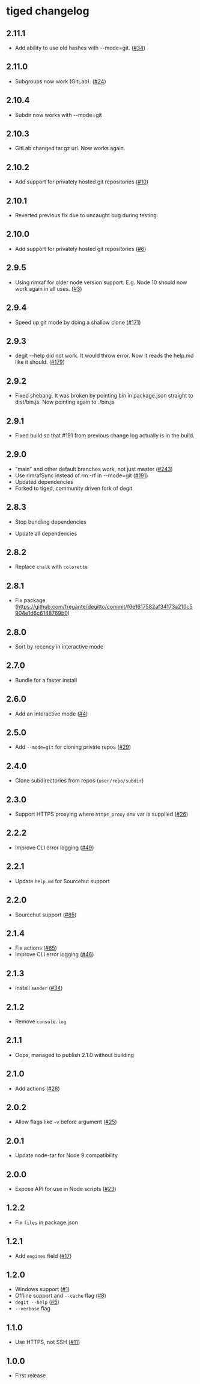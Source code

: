 # tiged changelog

## 2.11.1

- Add ability to use old hashes with --mode=git. ([#34](https://github.com/tiged/tiged/pull/34))

## 2.11.0

- Subgroups now work (GitLab). ([#24](https://github.com/tiged/tiged/pull/24))

## 2.10.4

- Subdir now works with --mode=git

## 2.10.3

- GitLab changed tar.gz url. Now works again.

## 2.10.2

- Add support for privately hosted git repositories ([#10](https://github.com/tiged/tiged/pull/10))

## 2.10.1

- Reverted previous fix due to uncaught bug during testing.

## 2.10.0

- Add support for privately hosted git repositories ([#6](https://github.com/tiged/tiged/pull/6))

## 2.9.5

- Using rimraf for older node version support. E.g. Node 10 should now work again in all uses. ([#3](https://github.com/tiged/tiged/pull/3))

## 2.9.4

- Speed up git mode by doing a shallow clone ([#171](https://github.com/Rich-Harris/degit/pull/171))

## 2.9.3

- degit --help did not work. It would throw error. Now it reads the help.md like it should. ([#179](https://github.com/Rich-Harris/degit/pull/179))

## 2.9.2

- Fixed shebang. It was broken by pointing bin in package.json straight to dist/bin.js. Now pointing again to ./bin.js

## 2.9.1

- Fixed build so that #191 from previous change log actually is in the build.

## 2.9.0

- "main" and other default branches work, not just master ([#243](https://github.com/Rich-Harris/degit/pull/243))
- Use rimrafSync instead of rm -rf in --mode=git ([#191](https://github.com/Rich-Harris/degit/pull/191))
- Updated dependencies
- Forked to tiged, community driven fork of degit

## 2.8.3

- Stop bundling dependencies

- Update all dependencies

## 2.8.2

- Replace `chalk` with `colorette`

## 2.8.1

- Fix package (https://github.com/fregante/degitto/commit/f6e1617582af34173a210c5904e1d6c6148769b0)

## 2.8.0

- Sort by recency in interactive mode

## 2.7.0

- Bundle for a faster install

## 2.6.0

- Add an interactive mode ([#4](https://github.com/Rich-Harris/degit/issues/4))

## 2.5.0

- Add `--mode=git` for cloning private repos ([#29](https://github.com/Rich-Harris/degit/pull/29))

## 2.4.0

- Clone subdirectories from repos (`user/repo/subdir`)

## 2.3.0

- Support HTTPS proxying where `https_proxy` env var is supplied ([#26](https://github.com/Rich-Harris/degit/issues/26))

## 2.2.2

- Improve CLI error logging ([#49](https://github.com/Rich-Harris/degit/pull/49))

## 2.2.1

- Update `help.md` for Sourcehut support

## 2.2.0

- Sourcehut support ([#85](https://github.com/Rich-Harris/degit/pull/85))

## 2.1.4

- Fix actions ([#65](https://github.com/Rich-Harris/degit/pull/65))
- Improve CLI error logging ([#46](https://github.com/Rich-Harris/degit/pull/46))

## 2.1.3

- Install `sander` ([#34](https://github.com/Rich-Harris/degit/issues/34))

## 2.1.2

- Remove `console.log`

## 2.1.1

- Oops, managed to publish 2.1.0 without building

## 2.1.0

- Add actions ([#28](https://github.com/Rich-Harris/degit/pull/28))

## 2.0.2

- Allow flags like `-v` before argument ([#25](https://github.com/Rich-Harris/degit/issues/25))

## 2.0.1

- Update node-tar for Node 9 compatibility

## 2.0.0

- Expose API for use in Node scripts ([#23](https://github.com/Rich-Harris/degit/issues/23))

## 1.2.2

- Fix `files` in package.json

## 1.2.1

- Add `engines` field ([#17](https://github.com/Rich-Harris/degit/issues/17))

## 1.2.0

- Windows support ([#1](https://github.com/Rich-Harris/degit/issues/1))
- Offline support and `--cache` flag ([#8](https://github.com/Rich-Harris/degit/issues/8))
- `degit --help` ([#5](https://github.com/Rich-Harris/degit/issues/5))
- `--verbose` flag

## 1.1.0

- Use HTTPS, not SSH ([#11](https://github.com/Rich-Harris/degit/issues/11))

## 1.0.0

- First release
